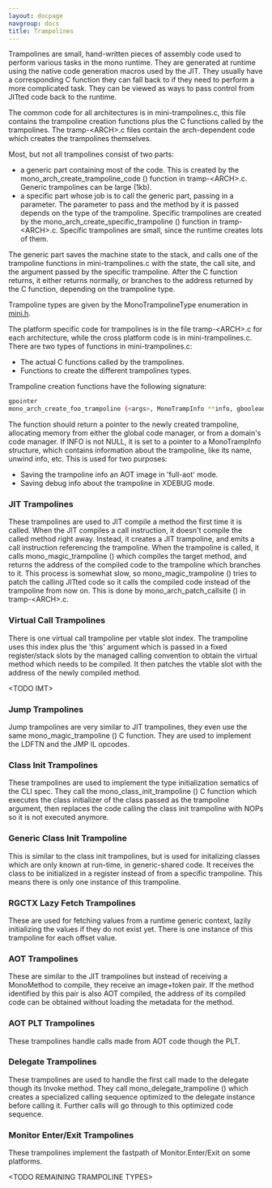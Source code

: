 ```yaml
---
layout: docpage
navgroup: docs
title: Trampolines
---
```


Trampolines are small, hand-written pieces of assembly code used to perform various tasks in the mono runtime. They are generated at runtime using the native code generation macros used by the JIT. They usually have a corresponding C function they can fall back to if they need to perform a more complicated task. They can be viewed as ways to pass control from JITted code back to the runtime.

The common code for all architectures is in mini-trampolines.c, this file contains the trampoline creation functions plus the C functions called by the trampolines. The tramp-\<ARCH\>.c files contain the arch-dependent code which creates the trampolines themselves.

Most, but not all trampolines consist of two parts:

-   a generic part containing most of the code. This is created by the mono\_arch\_create\_trampoline\_code () function in tramp-\<ARCH\>.c. Generic trampolines can be large (1kb).
-   a specific part whose job is to call the generic part, passing in a parameter. The parameter to pass and the method by it is passed depends on the type of the trampoline. Specific trampolines are created by the mono\_arch\_create\_specific\_trampoline () function in tramp-\<ARCH\>.c. Specific trampolines are small, since the runtime creates lots of them.

The generic part saves the machine state to the stack, and calls one of the trampoline functions in mini-trampolines.c with the state, the call site, and the argument passed by the specific trampoline. After the C function returns, it either returns normally, or branches to the address returned by the C function, depending on the trampoline type.

Trampoline types are given by the MonoTrampolineType enumeration in [mini.h](http://anonsvn.mono-project.com/viewvc/trunk/mono/mono/mini/mini.h?view=log).

The platform specific code for trampolines is in the file tramp-\<ARCH\>.c for each architecture, while the cross platform code is in mini-trampolines.c. There are two types of functions in mini-trampolines.c:

-   The actual C functions called by the trampolines.
-   Functions to create the different trampolines types.

Trampoline creation functions have the following signature:

``` bash
gpointer
mono_arch_create_foo_trampoline (<args>, MonoTrampInfo **info, gboolean aot)
```

The function should return a pointer to the newly created trampoline, allocating memory from either the global code manager, or from a domain's code manager. If INFO is not NULL, it is set to a pointer to a MonoTrampInfo structure, which contains information about the trampoline, like its name, unwind info, etc. This is used for two purposes:

-   Saving the trampoline info an AOT image in 'full-aot' mode.
-   Saving debug info about the trampoline in XDEBUG mode.

### JIT Trampolines

These trampolines are used to JIT compile a method the first time it is called. When the JIT compiles a call instruction, it doesn't compile the called method right away. Instead, it creates a JIT trampoline, and emits a call instruction referencing the trampoline. When the trampoline is called, it calls mono\_magic\_trampoline () which compiles the target method, and returns the address of the compiled code to the trampoline which branches to it. This process is somewhat slow, so mono\_magic\_trampoline () tries to patch the calling JITted code so it calls the compiled code instead of the trampoline from now on. This is done by mono\_arch\_patch\_callsite () in tramp-\<ARCH\>.c.

### Virtual Call Trampolines

There is one virtual call trampoline per vtable slot index. The trampoline uses this index plus the 'this' argument which is passed in a fixed register/stack slots by the managed calling convention to obtain the virtual method which needs to be compiled. It then patches the vtable slot with the address of the newly compiled method.

\<TODO IMT\>

### Jump Trampolines

Jump trampolines are very similar to JIT trampolines, they even use the same mono\_magic\_trampoline () C function. They are used to implement the LDFTN and the JMP IL opcodes.

### Class Init Trampolines

These trampolines are used to implement the type initialization sematics of the CLI spec. They call the mono\_class\_init\_trampoline () C function which executes the class initializer of the class passed as the trampoline argument, then replaces the code calling the class init trampoline with NOPs so it is not executed anymore.

### Generic Class Init Trampoline

This is similar to the class init trampolines, but is used for initalizing classes which are only known at run-time, in generic-shared code. It receives the class to be initialized in a register instead of from a specific trampoline. This means there is only one instance of this trampoline.

### RGCTX Lazy Fetch Trampolines

These are used for fetching values from a runtime generic context, lazily initializing the values if they do not exist yet. There is one instance of this trampoline for each offset value.

### AOT Trampolines

These are similar to the JIT trampolines but instead of receiving a MonoMethod to compile, they receive an image+token pair. If the method identified by this pair is also AOT compiled, the address of its compiled code can be obtained without loading the metadata for the method.

### AOT PLT Trampolines

These trampolines handle calls made from AOT code though the PLT.

### Delegate Trampolines

These trampolines are used to handle the first call made to the delegate though its Invoke method. They call mono\_delegate\_trampoline () which creates a specialized calling sequence optimized to the delegate instance before calling it. Further calls will go through to this optimized code sequence.

### Monitor Enter/Exit Trampolines

These trampolines implement the fastpath of Monitor.Enter/Exit on some platforms.

\<TODO REMAINING TRAMPOLINE TYPES\>

